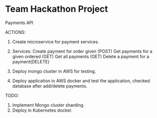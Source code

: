 # Team Hackathon Project
Payments API

ACTIONS:

1.	Create microservice for payment services.

2.	Services: 
Create payment for order given (POST)
Get payments for a given ordered (GET)
Get all payments (GET)
Delete a payment for a payment(DELETE)

3.	Deploy mongo cluster in AWS for testing.
4.	Deploy application in AWS docker and test the application, checked database after add/delete payments.

TODO:

1.	Implement Mongo cluster sharding.
2.	Deploy in Kubernetes docker.
